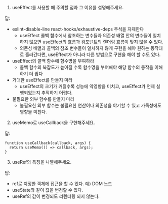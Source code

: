 1. useEffect를 사용할 때 주의할 점과 그 이유를 설명해주세요.

답:
- eslint-disable-line react-hooks/exhaustive-deps 주석을 자제한다
  - useEffect 콜백 함수에서 참조하는 변수들과 의존성 배열 안의 변수들이 일치하지 않으면 useEffect의 흐름과 컴포넌트의 렌더링 흐름이 맞지 않을 수 있다.
  - 의존성 배열과 콜백의 참조 변수들이 일치하지 않게 구현을 해야 원하는 동작대로 흘러간다면, useEffect가 아니라 다른 방법으로 구현을 해야 할 수도 있다.
- useEffect의 콜백 함수에 함수명을 부여하라
  - 콜백 함수의 복잡도가 높아질 수록 함수명을 부여해야 해당 함수의 동작을 이해하기 더 쉽다
- 거대한 useEffect를 만들지 마라
  - useEffect의 크기가 커질수록 성능에 악영향을 미치고, useEffect가 언제 실행되었는지 추적하기 어렵다.
- 불필요한 외부 함수를 만들지 마라
  - 불필요한 외부 함수는 불필요한 연산이나 의존성을 야기할 수 있고 가독성에도 영향을 미친다.

2. useMemo로 useCallback을 구현해주세요.

답:
```
function useCallback(callback, args) {
  return useMemo(() => callback, args);
}
```

3. useRef의 특징을 나열해주세요.

답:
- ref로 지정한 객체에 접근을 할 수 있다. 예) DOM 노드
- useState와 같이 값을 변경할 수 있다.
- useRef의 값이 변경되도 리렌더링 되지 않는다.